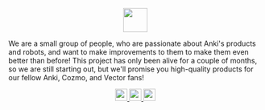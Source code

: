 <p align="center">
<img height="48px" src="https://razuproject.github.io/assets/logo.svg">
</p>


We are a small group of people, who are passionate about Anki's products and robots, and want to make improvements to them to make them even better than before!
This project has only been alive for a couple of months, so we are still starting out, but we'll promise you high-quality products for our fellow Anki, Cozmo, and Vector fans! 


<p align="center">
<a href="https://discord.gg/qdfhM3jjrt" target="_blank">
  <img height="24px" src="https://razuproject.github.io/assets/discord.svg">
</a><a href="https://reddit.com/r/TheRazuProject" target="_blank">
  <img height="24px" src="https://razuproject.github.io/assets/reddit.svg">
</a><a href="https://youtube.com/@RazuProject" target="_blank">
  <img height="24px" src="https://razuproject.github.io/assets/youtube.svg">
</a>
</p>
